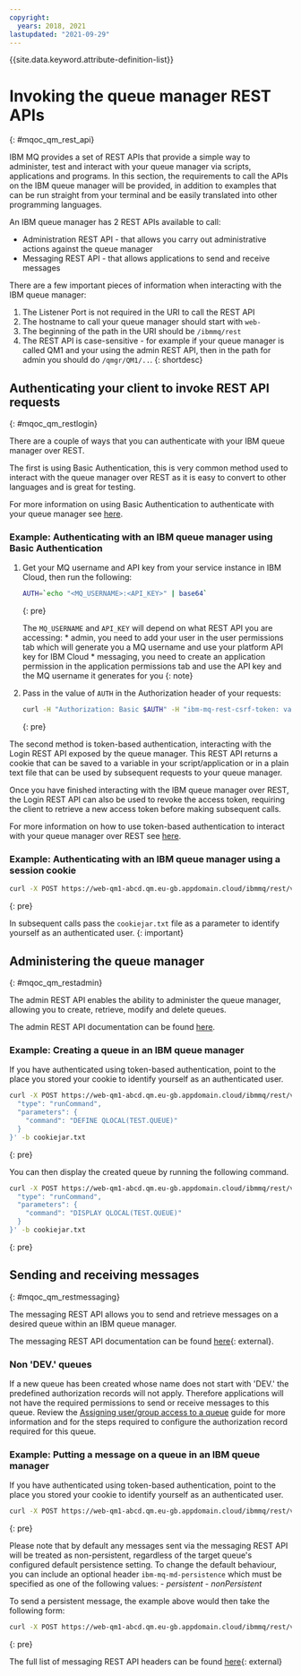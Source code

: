 ```yaml
---
copyright:
  years: 2018, 2021
lastupdated: "2021-09-29"
---
```


{{site.data.keyword.attribute-definition-list}}

# Invoking the queue manager REST APIs
{: #mqoc_qm_rest_api}

IBM MQ provides a set of REST APIs that provide a simple way to administer, test and interact with your queue manager via scripts, applications and programs. In this section, the requirements to call the APIs on the IBM queue manager will be provided, in addition to examples that can be run straight from your terminal and be easily translated into other programming languages.

An IBM queue manager has 2 REST APIs available to call:
 * Administration REST API - that allows you carry out administrative actions against the queue manager
 * Messaging REST API - that allows applications to send and receive messages

There are a few important pieces of information when interacting with the IBM queue manager:
 1. The Listener Port is not required in the URI to call the REST API
 2. The hostname to call your queue manager should start with `web-`
 3. The beginning of the path in the URI should be `/ibmmq/rest`
 4. The REST API is case-sensitive - for example if your queue manager is called QM1 and your using the admin REST API, then in the path for admin you should do `/qmgr/QM1/..`.
{: shortdesc}

## Authenticating your client to invoke REST API requests
{: #mqoc_qm_restlogin}

There are a couple of ways that you can authenticate with your IBM queue manager over REST.

The first is using Basic Authentication, this is very common method used to interact with the queue manager over REST as it is easy to convert to other languages and is great for testing.

For more information on using Basic Authentication to authenticate with your queue manager see [here](https://www.ibm.com/support/knowledgecenter/SSFKSJ_9.1.0/com.ibm.mq.sec.doc/q128710_.htm).

### Example: Authenticating with an IBM queue manager using Basic Authentication

1. Get your MQ username and API key from your service instance in IBM Cloud, then run the following:  
    ```bash
    AUTH=`echo "<MQ_USERNAME>:<API_KEY>" | base64`
    ```
    {: pre}

    The `MQ_USERNAME` and `API_KEY` will depend on what REST API you are accessing:
        * admin, you need to add your user in the user permissions tab which will generate you a MQ username and use your platform API key for IBM Cloud
        * messaging, you need to create an application permission in the application permissions tab and use the API key and the MQ username it generates for you
    {: note}

2. Pass in the value of `AUTH` in the Authorization header of your requests:
    ```bash
    curl -H "Authorization: Basic $AUTH" -H "ibm-mq-rest-csrf-token: value" https://web-qm1-abcd.qm.eu-gb.appdomain.cloud/ibmmq/rest/v2/admin/qmgr/qm1
    ```
    {: pre}

The second method is token-based authentication, interacting with the Login REST API exposed by the queue manager. This REST API returns a cookie that can be saved to a variable in your script/application or in a plain text file that can be used by subsequent requests to your queue manager.

Once you have finished interacting with the IBM queue manager over REST, the Login REST API can also be used to revoke the access token, requiring the client to retrieve a new access token before making subsequent calls.

For more information on how to use token-based authentication to interact with your queue manager over REST see [here](https://www.ibm.com/support/knowledgecenter/en/SSFKSJ_9.1.0/com.ibm.mq.sec.doc/q128720_.htm).

### Example: Authenticating with an IBM queue manager using a session cookie

```bash
curl -X POST https://web-qm1-abcd.qm.eu-gb.appdomain.cloud/ibmmq/rest/v3/login -H "Content-Type: application/json" --data "{\"username\":\"<MQ_USERNAME>\",\"password\":\"<API_KEY>\"}" -c cookiejar.txt
```
{: pre}

In subsequent calls pass the `cookiejar.txt` file as a parameter to identify yourself as an authenticated user.
{: important}

## Administering the queue manager
{: #mqoc_qm_restadmin}

The admin REST API enables the ability to administer the queue manager, allowing you to create, retrieve, modify and delete queues.

The admin REST API documentation can be found [here](https://www.ibm.com/support/knowledgecenter/SSFKSJ_9.1.0/com.ibm.mq.dev.doc/q130960_.htm).

### Example: Creating a queue in an IBM queue manager

If you have authenticated using token-based authentication, point to the place you stored your cookie to identify yourself as an authenticated user.

```bash
curl -X POST https://web-qm1-abcd.qm.eu-gb.appdomain.cloud/ibmmq/rest/v3/admin/action/qmgr/QM1/mqsc -H "Accept: application/json" -H "Content-Type: application/json" -H "ibm-mq-rest-csrf-token: value" --data '{
  "type": "runCommand",
  "parameters": {
    "command": "DEFINE QLOCAL(TEST.QUEUE)"
  }
}' -b cookiejar.txt
```
{: pre}

You can then display the created queue by running the following command.

```bash
curl -X POST https://web-qm1-abcd.qm.eu-gb.appdomain.cloud/ibmmq/rest/v3/admin/action/qmgr/QM1/mqsc -H "Accept: application/json" -H "Content-Type: application/json" -H "ibm-mq-rest-csrf-token: value" --data '{
  "type": "runCommand",
  "parameters": {
    "command": "DISPLAY QLOCAL(TEST.QUEUE)"
  }
}' -b cookiejar.txt
```
{: pre}

## Sending and receiving messages
{: #mqoc_qm_restmessaging}

The messaging REST API allows you to send and retrieve messages on a desired queue within an IBM queue manager.

The messaging REST API documentation can be found [here](https://www.ibm.com/support/knowledgecenter/SSFKSJ_9.1.0/com.ibm.mq.dev.doc/q130960_.htm){: external}.

### Non 'DEV.' queues

If a new queue has been created whose name does not start with 'DEV.' the predefined authorization records will not apply. Therefore applications will not have the required permissions to send or receive messages to this queue. Review the [Assigning user/group access to a queue](/docs/services/mqcloud?topic=mqcloud-mqoc_configure_auth_record) guide for more information and for the steps required to configure the authorization record required for this queue.

### Example: Putting a message on a queue in an IBM queue manager

If you have authenticated using token-based authentication, point to the place you stored your cookie to identify yourself as an authenticated user.

```bash
curl -X POST https://web-qm1-abcd.qm.eu-gb.appdomain.cloud/ibmmq/rest/v3/messaging/qmgr/qm1/queue/TEST.QUEUE/message -H "Content-Type: text/plain" -H "ibm-mq-rest-csrf-token: value" --data "hello world" -b cookiejar.txt
```
{: pre}

Please note that by default any messages sent via the messaging REST API will be treated as non-persistent, regardless of the target queue's configured default persistence setting.
To change the default behaviour, you can include an optional header `ibm-mq-md-persistence` which must be specified as one of the following values:
    - *persistent*
    - *nonPersistent*

To send a persistent message, the example above would then take the following form:

```bash
curl -X POST https://web-qm1-abcd.qm.eu-gb.appdomain.cloud/ibmmq/rest/v3/messaging/qmgr/qm1/queue/TEST.QUEUE/message -H "Content-Type: text/plain" -H "ibm-mq-rest-csrf-token: value" -H "ibm-mq-md-persistence: persistent" --data "hello world" -b cookiejar.txt
```
{: pre}

The full list of messaging REST API headers can be found [here](https://www.ibm.com/support/knowledgecenter/en/SSFKSJ_9.1.0/com.ibm.mq.ref.dev.doc/q130740_.htm){: external}
